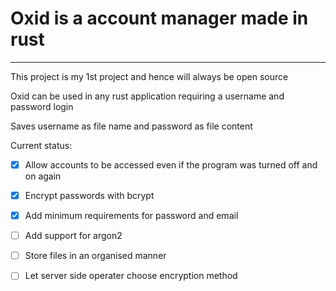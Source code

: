 # Oxid is a account manager made in rust
---

This project is my 1st project and hence will always be open source

Oxid can be used in any rust application requiring a username and password login

Saves username as file name and password as file content

Current status:

- [x] Allow accounts to be accessed even if the program was turned off and on again
- [x] Encrypt passwords with bcrypt
- [x] Add minimum requirements for password and email


- [ ] Add support for argon2
- [ ] Store files in an organised manner
- [ ] Let server side operater choose encryption method
